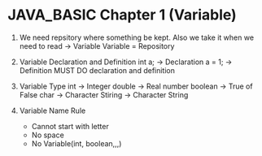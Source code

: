 # JAVA_BASIC Chapter 1 (Variable)
1. We need repsitory where something be kept. Also we take it when we need to read -> Variable
   Variable = Repository

2. Variable Declaration and Definition
   int a;  -> Declaration
   a = 1;  -> Definition
   MUST DO declaration and definition

3. Variable Type
   int -> Integer
   double -> Real number
   boolean -> True of False
   char -> Character
   Stiring -> Character String

4. Variable Name Rule
   - Cannot start with letter
   - No space
   - No Variable(int, boolean,,,)
     
